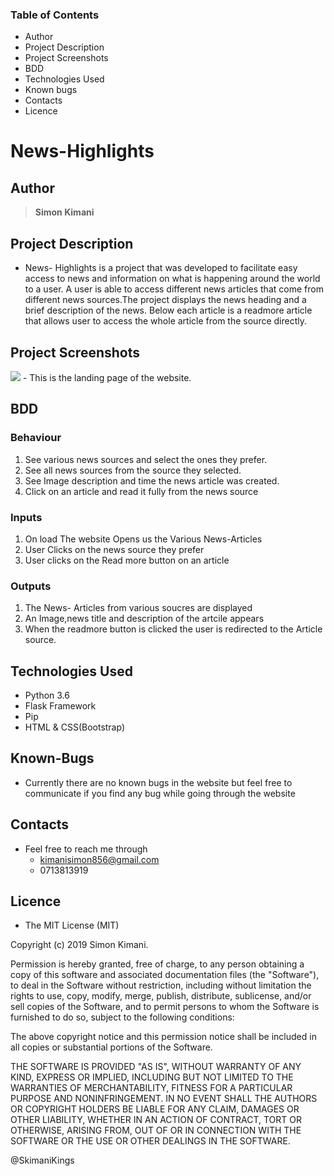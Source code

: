 ### Table of Contents

- Author
- Project Description
- Project Screenshots
- BDD
- Technologies Used
- Known bugs
- Contacts
- Licence

# News-Highlights

## Author

> **Simon Kimani**

## Project Description

- News- Highlights is a project that was developed to facilitate easy access to news and information on what is happening around the world to a user. A user is able to access different news articles that come from different news sources.The project displays the news heading and a brief description of the news. Below each article is a readmore article that allows user to access the whole article from the source directly.

## Project Screenshots
<img src="images/Screenshot1.png"> 
- This is the landing page of the website.

## BDD

### Behaviour

1. See various news sources and select the ones they prefer.
2. See all news sources from the source they selected.
3. See Image description and time the news article was created.
4. Click on an article and read it fully from the news source

### Inputs

1. On load The website Opens us the Various News-Articles
2. User Clicks on the news source they prefer
3. User clicks on the Read more button on an article

### Outputs

1. The News- Articles from various soucres are displayed
2. An Image,news title and description of the artcile appears
3. When the readmore button is clicked the user is redirected to the Article source.

## Technologies Used

- Python 3.6
- Flask Framework
- Pip
- HTML & CSS(Bootstrap)

## Known-Bugs

- Currently there are no known bugs in the website but feel free to communicate if you find any bug while going through the website

## Contacts

- Feel free to reach me through
  - kimanisimon856@gmail.com
  - 0713813919

## Licence

- The MIT License (MIT)

Copyright (c) 2019 Simon Kimani.

Permission is hereby granted, free of charge, to any person obtaining a copy of this software and associated documentation files (the "Software"), to deal in the Software without restriction, including without limitation the rights to use, copy, modify, merge, publish, distribute, sublicense, and/or sell copies of the Software, and to permit persons to whom the Software is furnished to do so, subject to the following conditions:

The above copyright notice and this permission notice shall be included in all copies or substantial portions of the Software.

THE SOFTWARE IS PROVIDED "AS IS", WITHOUT WARRANTY OF ANY KIND, EXPRESS OR IMPLIED, INCLUDING BUT NOT LIMITED TO THE WARRANTIES OF MERCHANTABILITY, FITNESS FOR A PARTICULAR PURPOSE AND NONINFRINGEMENT. IN NO EVENT SHALL THE AUTHORS OR COPYRIGHT HOLDERS BE LIABLE FOR ANY CLAIM, DAMAGES OR OTHER LIABILITY, WHETHER IN AN ACTION OF CONTRACT, TORT OR OTHERWISE, ARISING FROM, OUT OF OR IN CONNECTION WITH THE SOFTWARE OR THE USE OR OTHER DEALINGS IN THE SOFTWARE.

@SkimaniKings
